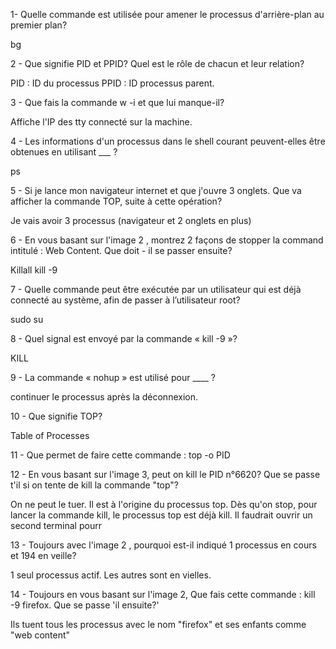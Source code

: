 1- Quelle commande est utilisée pour amener le processus d'arrière-plan au premier plan?

bg


2 - Que signifie PID et PPID? Quel est le rôle de chacun et leur relation?

PID : ID du processus
PPID : ID processus parent.

3 - Que fais la commande w -i et que lui manque-il?

Affiche l'IP des tty connecté sur la machine.

4 - Les informations d'un processus dans le shell courant peuvent-elles être obtenues en utilisant ___ ?

ps

5 - Si je lance mon navigateur internet et que j'ouvre 3 onglets. Que va afficher la commande TOP, suite à cette opération?

Je vais avoir 3 processus (navigateur et 2 onglets en plus)

6 - En vous basant sur l'image 2 , montrez 2 façons de stopper la command intitulé : Web Content. Que doit - il se passer ensuite?

Killall 
kill -9 

7 - Quelle commande peut être exécutée par un utilisateur qui est déjà connecté au système, afin de passer à l’utilisateur root?

sudo su

8 - Quel signal est envoyé par la commande « kill -9 »?

KILL

9 - La commande « nohup » est utilisé pour ____ ?

continuer le processus après la déconnexion.

10 - Que signifie TOP?

Table of Processes

11 - Que permet de faire cette commande : top -o PID


12 - En vous basant sur l'image 3, peut on kill le PID n°6620? Que se passe t'il si on tente de kill la commande "top"?

On ne peut le tuer. Il est à l'origine du processus top. Dès qu'on stop, pour lancer la commande kill, le processus top est déjà kill. Il faudrait ouvrir un second terminal pourr 

13 - Toujours avec l'image 2 , pourquoi est-il indiqué 1 processus en cours et 194 en veille?

1 seul processus actif. Les autres sont en vielles.

14 - Toujours en vous basant sur l'image 2, Que fais cette commande : kill -9 firefox. Que se passe 'il ensuite?'

Ils tuent tous les processus avec le nom "firefox" et ses enfants comme "web content"